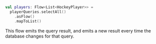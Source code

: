 ```kotlin
val players: Flow<List<HockeyPlayer>> = 
  playerQueries.selectAll()
    .asFlow()
    .mapToList()
```

This flow emits the query result, and emits a new result every time the database changes for that query.